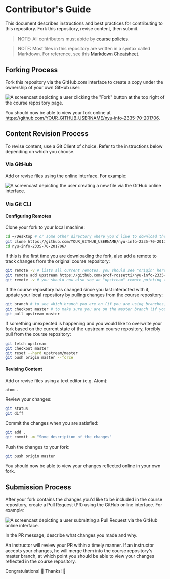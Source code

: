 # Contributor's Guide

This document describes instructions and best practices for contributing to this repository. Fork this repository, revise content, then submit.

> NOTE: All contributors must abide by [course policies](/POLICIES.md).

> NOTE: Most files in this repository are written in a syntax called Markdown. For reference, see this [Markdown Cheatsheet](https://guides.github.com/pdfs/markdown-cheatsheet-online.pdf).

## Forking Process

Fork this repository via the GitHub.com interface to create a copy under the ownership of your own GitHub user:

![A screencast depicting a user clicking the "Fork" button at the top right of the course repository page.](/admin/forking.gif)

You should now be able to view your fork online at https://github.com/YOUR_GITHUB_USERNAME/nyu-info-2335-70-201706.

## Content Revision Process

To revise content, use a Git Client of choice. Refer to the instructions below depending on which you choose.

### Via GitHub

Add or revise files using the online interface. For example:

![A screencast depicting the user creating a new file via the GitHub online interface.](/admin/revising-fork-content.gif)

### Via Git CLI

#### Configuring Remotes

Clone your fork to your local machine:

```` sh
cd ~/Desktop # or some other directory where you'd like to download the repository
git clone https://github.com/YOUR_GITHUB_USERNAME/nyu-info-2335-70-201706.git # feel free to use the SSH version instead only if you've done this kind of thing before
cd nyu-info-2335-70-201706/
````

If this is the first time you are downloading the fork, also add a remote to track changes from the original course repository:

```` sh
git remote -v # lists all current remotes. you should see "origin" here pointing to your fork.
git remote add upstream https://github.com/prof-rossetti/nyu-info-2335-70-201706.git # or use the SSH version if you are used to doing that.
git remote -v # you should now also see an "upstream" remote pointing to the original course repository.
````

If the course repository has changed since you last interacted with it, update your local repository by pulling changes from the course repository:

```` sh
git branch # to see which branch you are on (if you are using branches)
git checkout master # to make sure you are on the master branch (if you are using branches)
git pull upstream master
````

If something unexpected is happening and you would like to overwrite your fork based on the current state of the upstream course repository, forcibly pull from the course repository:

```` sh
git fetch upstream
git checkout master
git reset --hard upstream/master
git push origin master --force
````

#### Revising Content

Add or revise files using a text editor (e.g. Atom):

```` sh
atom .
````

Review your changes:

```` sh
git status
git diff
````

Commit the changes when you are satisfied:

```` sh
git add .
git commit -m "Some description of the changes"
````

Push the changes to your fork:

```` sh
git push origin master
````

You should now be able to view your changes reflected online in your own fork.

## Submission Process

After your fork contains the changes you'd like to be included in the course repository, create a Pull Request (PR) using the GitHub online interface. For example:

![A screencast depicting a user submitting a Pull Request via the GitHub online interface.](/admin/submitting-pull-request.gif)

In the PR message, describe what changes you made and why.

An instructor will review your PR within a timely manner. If an instructor accepts your changes, he will merge them into the course repository's master branch, at which point you should be able to view your changes reflected in the course repository.

Congratulations! :clap: Thanks! :pray:

